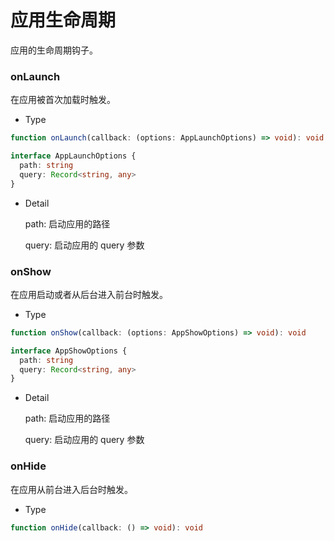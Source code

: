 # 应用生命周期

应用的生命周期钩子。

### onLaunch

在应用被首次加载时触发。

- Type

```ts
function onLaunch(callback: (options: AppLaunchOptions) => void): void

interface AppLaunchOptions {
  path: string
  query: Record<string, any>
}
```

- Detail

  path: 启动应用的路径

  query: 启动应用的 query 参数

### onShow

在应用启动或者从后台进入前台时触发。

- Type

```ts
function onShow(callback: (options: AppShowOptions) => void): void

interface AppShowOptions {
  path: string
  query: Record<string, any>
}
```

- Detail

  path: 启动应用的路径

  query: 启动应用的 query 参数

### onHide

在应用从前台进入后台时触发。

- Type

```ts
function onHide(callback: () => void): void
```
